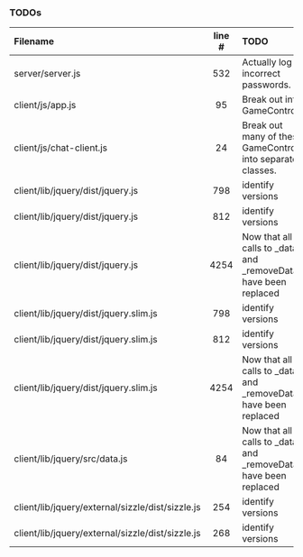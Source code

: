 ### TODOs
| Filename | line # | TODO
|:------|:------:|:------
| server/server.js | 532 | Actually log incorrect passwords.
| client/js/app.js | 95 | Break out into GameControls.
| client/js/chat-client.js | 24 | Break out many of these GameControls into separate classes.
| client/lib/jquery/dist/jquery.js | 798 | identify versions
| client/lib/jquery/dist/jquery.js | 812 | identify versions
| client/lib/jquery/dist/jquery.js | 4254 | Now that all calls to _data and _removeData have been replaced
| client/lib/jquery/dist/jquery.slim.js | 798 | identify versions
| client/lib/jquery/dist/jquery.slim.js | 812 | identify versions
| client/lib/jquery/dist/jquery.slim.js | 4254 | Now that all calls to _data and _removeData have been replaced
| client/lib/jquery/src/data.js | 84 | Now that all calls to _data and _removeData have been replaced
| client/lib/jquery/external/sizzle/dist/sizzle.js | 254 | identify versions
| client/lib/jquery/external/sizzle/dist/sizzle.js | 268 | identify versions